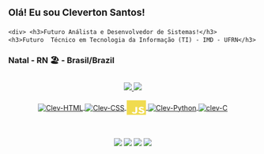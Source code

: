 ### <div> <h3>Olá! Eu sou Cleverton Santos!</h3>
    <div> <h3>Futuro Análista e Desenvolvedor de Sistemas!</h3>
    <h3>Futuro  Técnico em Tecnologia da Informação (TI) - IMD - UFRN</h3>
<h3> Natal - RN 🏖️ - Brasil/Brazil </h3> </div>
<h2 "auto"></h2>
 
 <div align="center">
        <a href="https://github.com/clevertoncodev">
        <img height="180em" src="https://github-readme-stats.vercel.app/api?username=clevertoncodev&show_icons=true&theme=codeSTACKr&include_all_commits=true&count_private=true"/>
        <img height="180em" src="https://github-readme-stats.vercel.app/api/top-langs/?username=clevertoncodev&layout=compact&langs_count=7&theme=codeSTACKr"/>  
      </div>
      <div  align="center" style="display: inline_block"><br>
        <img align="center" alt="Clev-HTML" height="30" width="40" src="https://cdn.jsdelivr.net/gh/devicons/devicon/icons/html5/html5-original.svg">
        <img align="center" alt="Clev-CSS" height="30" width="40" src="https://cdn.jsdelivr.net/gh/devicons/devicon/icons/css3/css3-original.svg">
        <img align="center" alt="Clev-Js" height="30" width="40" src="https://raw.githubusercontent.com/devicons/devicon/master/icons/javascript/javascript-plain.svg">
        <img align="center" alt="Clev-Python" height="40" width="50" src="https://cdn.jsdelivr.net/gh/devicons/devicon/icons/python/python-original.svg">
        <img align="center" alt="clev-C" height="35" width="45"  src="https://cdn.jsdelivr.net/gh/devicons/devicon/icons/c/c-original.svg" /> 
</div>    
  <div>
    <h2 "auto"></h2>
 </div>
   <br>
      <div align="center">
          <a href="https://api.whatsapp.com/send?phone=5584994105215"><img src="https://img.shields.io/badge/WhatsApp-25D366?style=for-the-badge&logo=whatsapp&logoColor=white" target="_blank"></a>
          <a href="https://www.instagram.com/clevertonfisiosantos/"><img src="https://img.shields.io/badge/-Instagram-%23E4405F?style=for-the-badge&logo=instagram&logoColor=white" target="_blank"></a>
          <a href = "mailto:clevertonsantoscodev@gmail.com"><img src="https://img.shields.io/badge/-Gmail-%23333?style=for-the-badge&logo=gmail&logoColor=red" target="_blank"></a>
          <a href="https://www.linkedin.com/in/cleverton-santos-5548a1233/" target="_blank"><img src="https://img.shields.io/badge/-LinkedIn-%230077B5?style=for-the-badge&logo=linkedin&logoColor=white" target="_blank"></a></div>
